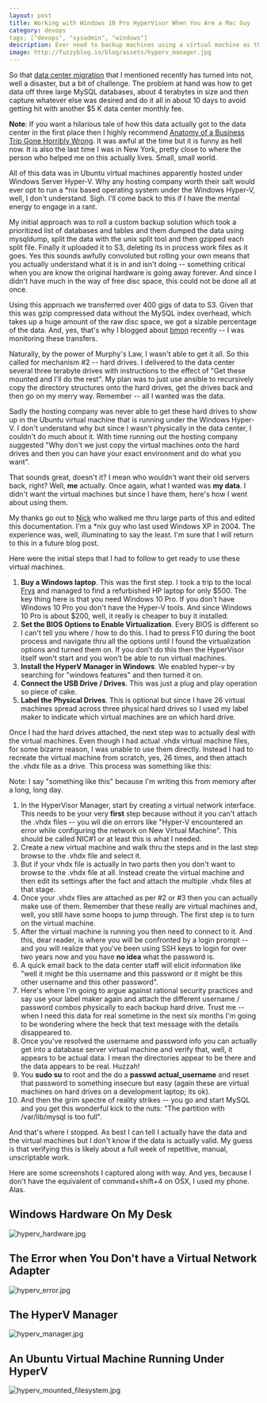 ```yaml
---
layout: post
title: Working with Windows 10 Pro HyperVisor When You Are a Mac Guy
category: devops
tags; ["devops", "sysadmin", "windows"]
description: Ever need to backup machines using a virtual machine as the mechanism?  Here's how.
image: http://fuzzyblog.io/blog/assets/hyperv_manager.jpg
---
```

So that [data center migration](http://fuzzyblog.io/blog/aws/2017/01/26/s3-ruby-api-programming-tip.html) that I mentioned recently has turned into not, well a disaster, but a bit of challenge.  The problem at hand was how to get data off three large MySQL databases, about 4 terabytes in size and then capture whatever else was desired and do it all in about 10 days to avoid getting hit with another $5 K data center monthly fee.

**Note**: If you want a hilarious tale of how this data actually got to the data center in the first place then I highly recommend [Anatomy of a Business Trip Gone Horribly Wrong](http://fuzzyblog.io/blog/humor/2014/08/21/anatomy-of-a-business-trip-gone-horribly-wrong.html).  It was awful at the time but it is funny as hell now.  It is also the last time I was in New York, pretty close to where the person who helped me on this actually lives.  Small, small world.

All of this data was in Ubuntu virtual machines apparently hosted under Windows Server Hyper-V.  Why any hosting company worth their salt would ever opt to run a *nix based operating system under the Windows Hyper-V, well, I don't understand.  Sigh.  I'll come back to this if I have the mental energy to engage in a rant.

My initial approach was to roll a custom backup solution which took a prioritized list of databases and tables and them dumped the data using mysqldump, split the data with the unix split tool and then gzipped each split file.  Finally it uploaded it to S3, deleting its in process work files as it goes.  Yes this sounds awfully convoluted but rolling your own means that you actually understand what it is in and isn't doing -- something critical when you are know the original hardware is going away forever.  And since I didn't have much in the way of free disc space, this could not be done all at once.  

Using this approach we transferred over 400 gigs of data to S3.  Given that this was gzip compressed data without the MySQL index overhead, which takes up a huge amount of the raw disc space, we got a sizable percentage of the data.  And, yes, that's why I blogged about [bmon](http://fuzzyblog.io/blog/linux/2017/01/29/linux-tip-of-the-day-use-bmon-for-bandwidth-monitoring.html) recently -- I was monitoring these transfers.

Naturally, by the power of Murphy's Law, I wasn't able to get it all.  So this called for mechanism #2 -- hard drives.  I delivered to the data center several three terabyte drives with instructions to the effect of "Get these mounted and I'll do the rest".  My plan was to just use ansible to recursively copy the directory structures onto the hard drives, get the drives back and then go on my merry way.  Remember -- all I wanted was the data.

Sadly the hosting company was never able to get these hard drives to show up in the Ubuntu virtual machine that is running under the Windows Hyper-V.  I don't understand why but since I wasn't physically in the data center, I couldn't do much about it.  With time running out the hosting company suggested "Why don't we just copy the virtual machines onto the hard drives and then you can have your exact environment and do what you want".  

That sounds great, doesn't it?  I mean who wouldn't want their old servers back, right?  Well, **me** actually.  Once again, what I wanted was **my data**.  I didn't want the virtual machines but since I have them, here's how I went about using them.

My thanks go out to [Nick](http://www.nickjanetakis.com/blog/) who walked me thru large parts of this and edited this documentation.  I'm a *nix guy who last used Windows XP in 2004.  The experience was, well, illuminating to say the least.  I'm sure that I will return to this in a future blog post.

Here were the initial steps that I had to follow to get ready to use these virtual machines.

1.  **Buy a Windows laptop**.  This was the first step.  I took a trip to the local [Frys](http://www.frys.com/) and managed to find a refurbished HP laptop for only $500.  The key thing here is that you need Windows 10 Pro.  If you don't have Windows 10 Pro you don't have the Hyper-V tools.  And since Windows 10 Pro is about $200, well, it really is cheaper to buy it installed.
2.  **Set the BIOS Options to Enable Virtualization**.  Every BIOS is different so I can't tell you where / how to do this.  I had to press F10 during the boot process and navigate thru all the options until I found the virtualization options and turned them on.  If you don't do this then the HyperVisor itself won't start and you won't be able to run virtual machines.
3.  **Install the HyperV Manager in Windows**.   We enabled hyper-v by searching for "windows features" and then turned it on.
4.  **Connect the USB Drive / Drives**.  This was just a plug and play operation so piece of cake.
5.  **Label the Physical Drives**.  This is optional but since I have 26 virtual machines spread across three physical hard drives so I used my label maker to indicate which virtual machines are on which hard drive.

Once I had the hard drives attached, the next step was to actually deal with the virtual machines.  Even though I had actual .vhdx virtual machine files, for some bizarre reason, I was unable to use them directly.  Instead I had to recreate the virtual machine from scratch, yes, 26 times, and then attach the .vhdx file as a drive.  This process was something like this:

Note: I say "something like this" because I'm writing this from memory after a long, long day.

1.  In the HyperVisor Manager, start by creating a virtual network interface.  This needs to be your very **first** step because without it you can't attach the .vhdx files -- you wil die on errors like "Hyper-V encountered an error while configuring the network on New Virtual Machine".  This should be called NIC#1 or at least this is what I needed.
2.  Create a new virtual machine and walk thru the steps and in the last step browse to the .vhdx file and select it.  
3.  But if your vhdx file is actually in two parts then you don't want to browse to the .vhdx file at all.  Instead create the virtual machine and then edit its settings after the fact and attach the multiple .vhdx files at that stage.
4.  Once your .vhdx files are attached as per #2 or #3 then you can actually make use of them.  Remember that these really are virtual machines and, well, you still have some hoops to jump through.  The first step is to turn on the virtual machine.  
5.  After the virtual machine is running you then need to connect to it.  And this, dear reader, is where you will be confronted by a login prompt -- and you will realize that you've been using SSH keys to login for over two years now and you have **no idea** what the password is. 
6.  A quick email back to the data center staff will elicit information like "well it might be this username and this password or it might be this other username and this other password".  
7.  Here's where I'm going to argue against rational security practices and say use your label maker again and attach the different username / password combos physically to each backup hard drive.  Trust me -- when I need this data for real sometime in the next six months I'm going to be wondering where the heck that text message with the details disappeared to.
8.  Once you've resolved the username and password info you can actually get into a database server virtual machine and verify that, well, it appears to be actual data.  I mean the directories appear to be there and the data appears to be real.  Huzzah!
9.  You **sudo su** to root and the do a **passwd actual_username** and reset that password to something insecure but easy (again these are virtual machines on hard drives on a development laptop; its ok).  
9.  And then the grim spectre of reality strikes -- you go and start MySQL and you get this wonderful kick to the nuts: "The partition with /var/lib/mysql is too full".

And that's where I stopped.  As best I can tell I actually have the data and the virtual machines but I don't know if the data is actually valid.  My guess is that verifying this is likely about a full week of repetitive, manual, unscriptable work.  

Here are some screenshots I captured along with way.  And yes, because I don't have the equivalent of command+shift+4 on OSX, I used my phone.  Alas.

## Windows Hardware On My Desk

![hyperv_hardware.jpg](/blog/assets/hyperv_hardware.jpg)

## The Error when You Don't have a Virtual Network Adapter

![hyperv_error.jpg](/blog/assets/hyperv_error.jpg)

## The HyperV Manager

![hyperv_manager.jpg](/blog/assets/hyperv_manager.jpg)

## An Ubuntu Virtual Machine Running Under HyperV

![hyperv_mounted_filesystem.jpg](/blog/assets/hyperv_mounted_filesystem.jpg)

